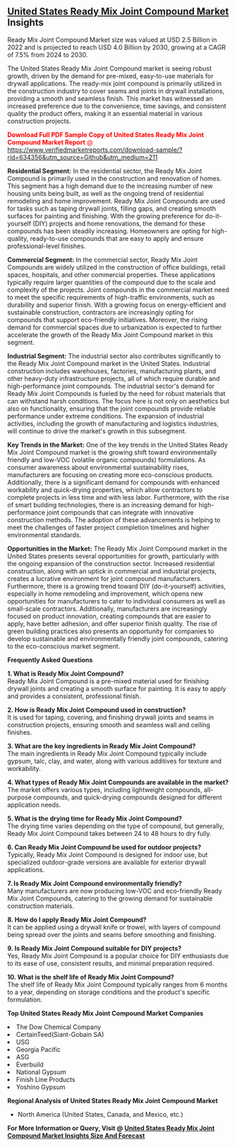 <h2><a href="https://www.verifiedmarketreports.com/download-sample/?rid=634356&amp;utm_source=Github&amp;utm_medium=211" target="_blank">United States Ready Mix Joint Compound Market</a> Insights</h2><p>Ready Mix Joint Compound Market size was valued at USD 2.5 Billion in 2022 and is projected to reach USD 4.0 Billion by 2030, growing at a CAGR of 7.5% from 2024 to 2030.</p><p><p>The United States Ready Mix Joint Compound market is seeing robust growth, driven by the demand for pre-mixed, easy-to-use materials for drywall applications. The ready-mix joint compound is primarily utilized in the construction industry to cover seams and joints in drywall installations, providing a smooth and seamless finish. This market has witnessed an increased preference due to the convenience, time savings, and consistent quality the product offers, making it an essential material in various construction projects. <p><span class=""><span style="color: #ff0000;"><strong>Download Full PDF Sample Copy of United States Ready Mix Joint Compound Market Report</strong> @ </span><a href="https://www.verifiedmarketreports.com/download-sample/?rid=634356&amp;utm_source=Github&amp;utm_medium=211" target="_blank">https://www.verifiedmarketreports.com/download-sample/?rid=634356&amp;utm_source=Github&amp;utm_medium=211</a></span></p></p><p><strong>Residential Segment:</strong> In the residential sector, the Ready Mix Joint Compound is primarily used in the construction and renovation of homes. This segment has a high demand due to the increasing number of new housing units being built, as well as the ongoing trend of residential remodeling and home improvement. Ready Mix Joint Compounds are used for tasks such as taping drywall joints, filling gaps, and creating smooth surfaces for painting and finishing. With the growing preference for do-it-yourself (DIY) projects and home renovations, the demand for these compounds has been steadily increasing. Homeowners are opting for high-quality, ready-to-use compounds that are easy to apply and ensure professional-level finishes.<p><strong>Commercial Segment:</strong> In the commercial sector, Ready Mix Joint Compounds are widely utilized in the construction of office buildings, retail spaces, hospitals, and other commercial properties. These applications typically require larger quantities of the compound due to the scale and complexity of the projects. Joint compounds in the commercial market need to meet the specific requirements of high-traffic environments, such as durability and superior finish. With a growing focus on energy-efficient and sustainable construction, contractors are increasingly opting for compounds that support eco-friendly initiatives. Moreover, the rising demand for commercial spaces due to urbanization is expected to further accelerate the growth of the Ready Mix Joint Compound market in this segment.<p><strong>Industrial Segment:</strong> The industrial sector also contributes significantly to the Ready Mix Joint Compound market in the United States. Industrial construction includes warehouses, factories, manufacturing plants, and other heavy-duty infrastructure projects, all of which require durable and high-performance joint compounds. The industrial sector's demand for Ready Mix Joint Compounds is fueled by the need for robust materials that can withstand harsh conditions. The focus here is not only on aesthetics but also on functionality, ensuring that the joint compounds provide reliable performance under extreme conditions. The expansion of industrial activities, including the growth of manufacturing and logistics industries, will continue to drive the market's growth in this subsegment.<p><strong>Key Trends in the Market:</strong> One of the key trends in the United States Ready Mix Joint Compound market is the growing shift toward environmentally friendly and low-VOC (volatile organic compounds) formulations. As consumer awareness about environmental sustainability rises, manufacturers are focusing on creating more eco-conscious products. Additionally, there is a significant demand for compounds with enhanced workability and quick-drying properties, which allow contractors to complete projects in less time and with less labor. Furthermore, with the rise of smart building technologies, there is an increasing demand for high-performance joint compounds that can integrate with innovative construction methods. The adoption of these advancements is helping to meet the challenges of faster project completion timelines and higher environmental standards.<p><strong>Opportunities in the Market:</strong> The Ready Mix Joint Compound market in the United States presents several opportunities for growth, particularly with the ongoing expansion of the construction sector. Increased residential construction, along with an uptick in commercial and industrial projects, creates a lucrative environment for joint compound manufacturers. Furthermore, there is a growing trend toward DIY (do-it-yourself) activities, especially in home remodeling and improvement, which opens new opportunities for manufacturers to cater to individual consumers as well as small-scale contractors. Additionally, manufacturers are increasingly focused on product innovation, creating compounds that are easier to apply, have better adhesion, and offer superior finish quality. The rise of green building practices also presents an opportunity for companies to develop sustainable and environmentally friendly joint compounds, catering to the eco-conscious market segment.<p><strong>Frequently Asked Questions</strong></p><p><strong>1. What is Ready Mix Joint Compound?</strong><br/> Ready Mix Joint Compound is a pre-mixed material used for finishing drywall joints and creating a smooth surface for painting. It is easy to apply and provides a consistent, professional finish.</p><p><strong>2. How is Ready Mix Joint Compound used in construction?</strong><br/> It is used for taping, covering, and finishing drywall joints and seams in construction projects, ensuring smooth and seamless wall and ceiling finishes.</p><p><strong>3. What are the key ingredients in Ready Mix Joint Compound?</strong><br/> The main ingredients in Ready Mix Joint Compound typically include gypsum, talc, clay, and water, along with various additives for texture and workability.</p><p><strong>4. What types of Ready Mix Joint Compounds are available in the market?</strong><br/> The market offers various types, including lightweight compounds, all-purpose compounds, and quick-drying compounds designed for different application needs.</p><p><strong>5. What is the drying time for Ready Mix Joint Compound?</strong><br/> The drying time varies depending on the type of compound, but generally, Ready Mix Joint Compound takes between 24 to 48 hours to dry fully.</p><p><strong>6. Can Ready Mix Joint Compound be used for outdoor projects?</strong><br/> Typically, Ready Mix Joint Compound is designed for indoor use, but specialized outdoor-grade versions are available for exterior drywall applications.</p><p><strong>7. Is Ready Mix Joint Compound environmentally friendly?</strong><br/> Many manufacturers are now producing low-VOC and eco-friendly Ready Mix Joint Compounds, catering to the growing demand for sustainable construction materials.</p><p><strong>8. How do I apply Ready Mix Joint Compound?</strong><br/> It can be applied using a drywall knife or trowel, with layers of compound being spread over the joints and seams before smoothing and finishing.</p><p><strong>9. Is Ready Mix Joint Compound suitable for DIY projects?</strong><br/> Yes, Ready Mix Joint Compound is a popular choice for DIY enthusiasts due to its ease of use, consistent results, and minimal preparation required.</p><p><strong>10. What is the shelf life of Ready Mix Joint Compound?</strong><br/> The shelf life of Ready Mix Joint Compound typically ranges from 6 months to a year, depending on storage conditions and the product's specific formulation.</p></p><p><strong>Top United States Ready Mix Joint Compound Market Companies</strong></p><div data-test-id=""><p><li>The Dow Chemical Company</li><li> CertainTeed(Siant-Gobain SA)</li><li> USG</li><li> Georgia Pacific</li><li> ASG</li><li> Everbuild</li><li> National Gypsum</li><li> Finish Line Products</li><li> Yoshino Gypsum</li></p><div><strong>Regional Analysis of&nbsp;United States Ready Mix Joint Compound Market</strong></div><ul><li dir="ltr"><p dir="ltr">North America&nbsp;(United States, Canada, and Mexico, etc.)</p></li></ul><p><strong>For More Information or Query, Visit @&nbsp;</strong><strong><a href="https://www.verifiedmarketreports.com/product/ready-mix-joint-compound-market/?utm_source=Github&amp;utm_medium=211" target="_blank">United States Ready Mix Joint Compound Market Insights Size And Forecast</a></strong></p></div>
